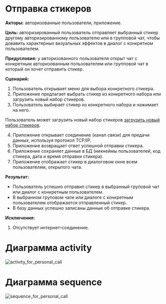 # Отправка стикеров

**Акторы:** авторизованные пользователи, приложение.

**Цель:** авторизированный пользователь отправляет выбранный стикер другому авторизированному пользователю или в групповой чат, чтобы довавить характерных визуальных эффектов в диалог с конкретном пользователем.

**Предусловия:** у авторизованного пользователя открыт чат с конкретным авторизованным пользователем или групповой чат в который он хочет отправить стикер.

**Сценарий:**
1. Пользователь открывает меню для выбора конкретного стикера.
2. Приложение предлагает выбрать стикер из конкретного набора или загрузить новый набор стикеров.
3. Пользователь выбирает стикер из конкретного набора и нажимает на него.

Пользователь может загрузить новый набор стикеров [загрузить новый набор стикеров](https://github.com/polinanov/use-case-and-diagram/blob/master/download_stickers.md "Загрузить новый набор стикеров").

4. Приложение открывает соединение (канал связи) для предачи данных, используя протокол TCP/IP.
5. Приложение возвращает ответ успешной отправки стикера.
6. Приложение сохраняет данные в БД (никнеймы пользователей, код стикера, дата и время отправки стикера).
7. Приложение отображает стикер в диалоговом окне всем пользователям, открытого чата.  

**Результат:**
* Пользователь успешно отправил стикер в выбранный груповой чат или диалог с конкретным пользователем.
* В выбранном груповом чате или диалоге с конкретным пользователем отображается отправленный стикер.
* В базу данных успешно записаны данные об отправке стикера.

**Исключения:**
1. Отсутствует интернет-соединение.

# Диаграмма activity
![activity_for_personal_call](http://www.plantuml.com/plantuml/png/pLHDYzj03BtFhn3qua2XXTxYomPwsKFRi1_iMHdBcw6svCveDYtanzVou6QzTIdqqZqb5i_lGq_uAYb6pNtdplU9ujbDpsxxYJY32YJgo2leaK1_30JIWiUkgztvpOurVClqS0nAvzqmTC6Z1k6p2orKj-ilRcp2K65kWfI90zW-OD30Zz1A18H8QH1E16sKVgB8YI9K7zv38h-f7O19t2nW1fdPlJ2JLwE6aVs6Hfz9BK-FNmcGuQ9V_mxI71c49-K--2Z3KPXcu9U1E0524R74K5tlOHz5nKitsQCk4LIJQnQ54gWP4ywMFek6Db02QSrEvfIzfvJQt06gKZ_ynUujFjd26bG4F4ZM1OT15qGMfJdKBzNdtHOAUrotOYv_oTEOf7MkP7mA3QqNMOZdBl-jlVNwu29Qpw2xFzK6oCq8xIcYWVzRXURvrLLOVhPtHxeKfG88BtpK4wPOEWLkv0HYEnpdzn_txwxt9GLzzqVaHteB6f5J7zIEeLnlGLJ8JLd5ffu_EOLQ-g4ZgyASMegYwzpos_Bi6Yp5C-Hsn-b4qIOB-ol4gu5y9ud6H7ClCxGO3-MkxFy14usmqe37cTfAIAM5XV-aChWhuYRttKy00 "Диаграмма activity")

# Диаграмма sequence
![sequence_for_personal_call](http://www.plantuml.com/plantuml/png/lP6nQiD038RtUmgHAO7c1JAKcBv0IUXirBC2HsNvUf82UVlU9KFSug6bfJTea3x-JvRtQbZCHmxwbYHZmH6KtfqaqdETf9WoYe7BG8MJK0WORIhmebJ2wrJxM2wmwdBc5D7I92j0XIw4Hi3s4ReT78afMc-NJ7r4vlMcfQGp6ZMoWstbhlmE3cHUPDtOJHXepiqZ3sr9jQMuW6oW7YEfdfmXebA0-XOznQkdJJ-vMcDcUsgM6tQ7lcJ-D78QCvDH7_y--uXdwkyNk2a4Hte0IwqENgx_wfTQOYLm-UwjJyYw40EBwxlymmT0Uu5a2FjQVEGF "Диаграмма sequence")
